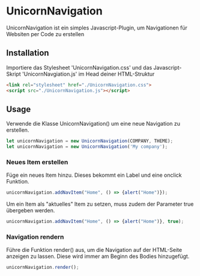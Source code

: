 # UnicornNavigation

UnicornNavigation ist ein simples Javascript-Plugin, um 
Navigationen für Websiten per Code zu erstellen

## Installation
Importiere das Stylesheet 'UnicornNavigation.css' und das
Javascript-Skript 'UnicornNavgiation.js' im Head deiner
HTML-Struktur

```html
<link rel="stylesheet" href="./UnicornNavigation.css">
<script src="./UnicornNavigation.js"></script>
```

## Usage
Verwende die Klasse UnicornNavigation() um eine neue Navigation
zu erstellen.

```javascript
let unicornNavigation = new UnicornNavigation(COMPANY, THEME);
let unicornNavigation = new UnicornNavigation('My company');
```

### Neues Item erstellen
Füge ein neues Item hinzu. Dieses bekommt ein Label und eine onclick
Funktion.

```javascript
unicornNavigation.addNavItem("Home", () => {alert("Home")});
```

Um ein Item als "aktuelles" Item zu setzen, muss zudem der Parameter
true übergeben werden.

```javascript
unicornNavigation.addNavItem("Home", () => {alert("Home")}, true);
```

### Navigation rendern
Führe die Funktion render() aus, um die Navigation auf der
HTML-Seite anzeigen zu lassen. Diese wird immer am 
Beginn des Bodies hinzugefügt.

```javascript
unicornNavigation.render();
````